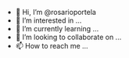 - 👋 Hi, I’m @rosarioportela
- 👀 I’m interested in ...
- 🌱 I’m currently learning ...
- 💞️ I’m looking to collaborate on ...
- 📫 How to reach me ...

<!---
rosarioportela/rosarioportela is a ✨ special ✨ repository because its `README.md` (this file) appears on your GitHub profile.
You can click the Preview link to take a look at your changes.
--->
